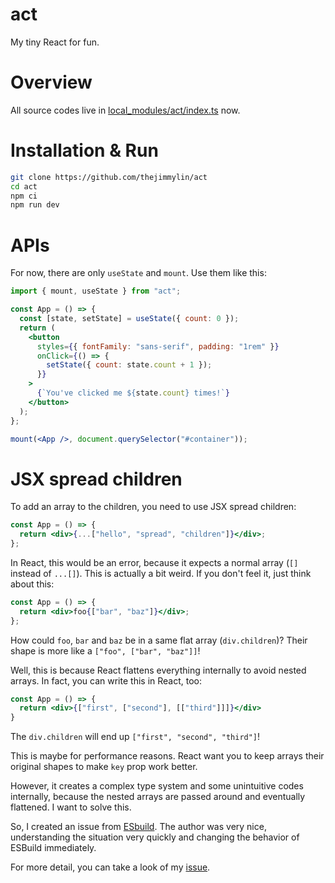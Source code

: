 # act

My tiny React for fun.

# Overview

All source codes live in [local_modules/act/index.ts](https://github.com/thejimmylin/act/tree/main/local_modules/act/index.ts) now.

# Installation & Run

```bash
git clone https://github.com/thejimmylin/act
cd act
npm ci
npm run dev
```

# APIs

For now, there are only `useState` and `mount`.
Use them like this:

```jsx
import { mount, useState } from "act";

const App = () => {
  const [state, setState] = useState({ count: 0 });
  return (
    <button
      styles={{ fontFamily: "sans-serif", padding: "1rem" }}
      onClick={() => {
        setState({ count: state.count + 1 });
      }}
    >
      {`You've clicked me ${state.count} times!`}
    </button>
  );
};

mount(<App />, document.querySelector("#container"));
```

# JSX spread children

To add an array to the children, you need to use JSX spread children:

```jsx
const App = () => {
  return <div>{...["hello", "spread", "children"]}</div>;
};
```

In React, this would be an error, because it expects a normal array (`[]` instead of `...[]`). This is actually a bit weird. If you don't feel it, just think about this:

```jsx
const App = () => {
  return <div>foo{["bar", "baz"]}</div>;
};
```

How could `foo`, `bar` and `baz` be in a same flat array (`div.children`)? Their shape is more like a `["foo", ["bar", "baz"]]`!

Well, this is because React flattens everything internally to avoid nested arrays. In fact, you can write this in React, too:

```jsx
const App = () => {
  return <div>{["first", ["second"], [["third"]]]}</div>
}
```

The `div.children` will end up `["first", "second", "third"]`!

This is maybe for performance reasons. React want you to keep arrays their original shapes to make `key` prop work better. 

However, it creates a complex type system and some unintuitive codes internally, because the nested arrays are passed around and eventually flattened. I want to solve this.

So, I created an issue from [ESbuild](https://github.com/evanw/esbuild). The author was very nice, understanding the situation very quickly and changing the behavior of ESBuild immediately.

For more detail, you can take a look of my [issue](https://github.com/evanw/esbuild/issues/2245).
